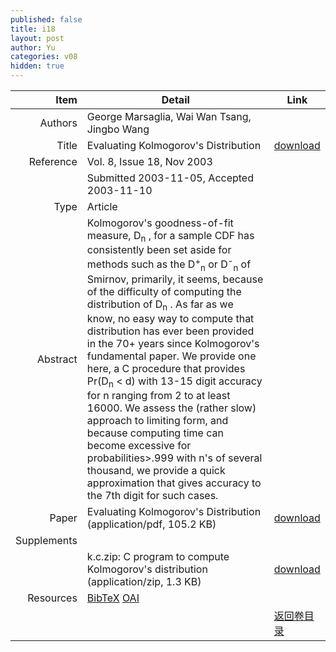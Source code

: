 ```yaml
---
published: false
title: i18
layout: post
author: Yu
categories: v08
hidden: true
---
```


| Item | Detail | Link |
|---:|---|---|
| Authors | George Marsaglia, Wai Wan Tsang, Jingbo Wang| |
| Title |Evaluating Kolmogorov's Distribution | [download](http://www.jstatsoft.org/v08/i18/paper) |
| Reference |Vol. 8, Issue 18, Nov 2003 | |
| | Submitted 2003-11-05, Accepted 2003-11-10| | 
| Type | Article| |
| Abstract | Kolmogorov's goodness-of-fit measure, D<sub>n</sub> , for a sample CDF has consistently been set aside for methods such as the D<sup>+</sup><sub>n</sub> or D<sup>-</sup><sub>n</sub> of Smirnov, primarily, it seems, because of the difficulty of computing the distribution of D<sub>n</sub> . As far as we know, no easy way to compute that distribution has ever been provided in the 70+ years since Kolmogorov's fundamental paper. We provide one here, a C procedure that provides Pr(D<sub>n</sub> &lt; d) with 13-15 digit accuracy for n ranging from 2 to at least 16000. We assess the (rather slow) approach to limiting form, and because computing time can become excessive for probabilities&gt;.999 with n's of several thousand, we provide a quick approximation that gives accuracy to the 7th digit for such cases.| |
| Paper | Evaluating Kolmogorov's Distribution  (application/pdf, 105.2 KB)| [download](http://www.jstatsoft.org/v08/i18/paper) |
| Supplements | | |
| |k.c.zip: C program to compute Kolmogorov's distribution  (application/zip, 1.3 KB)|  [download](http://www.jstatsoft.org/v08/i18/supp/1) |
| Resources | [BibTeX](http://www.jstatsoft.org/v08/i18/bibtex) [OAI](http://www.jstatsoft.org/oai?verb=GetRecord&identifier=oai.jstatsoft/v08/i18&prefix=oai_dc)| |
| |  | [返回卷目录]({{site.baseurl}}/volume/v08.html) |